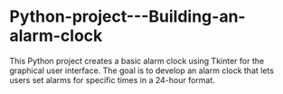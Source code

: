 # Python-project---Building-an-alarm-clock
This Python project creates a basic alarm clock using Tkinter for the graphical user interface. The goal is to develop an alarm clock that lets users set alarms for specific times in a 24-hour format.
